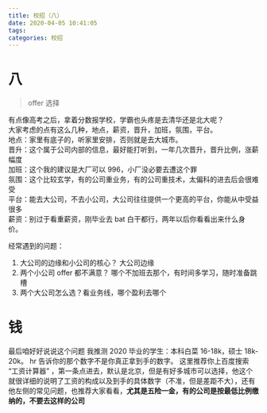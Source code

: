 ```yaml
---
title: 校招（八）
date: 2020-04-05 10:41:05
tags:
categories: 校招
---
```


# 八

> offer 选择

有点像高考之后，拿着分数报学校，学霸也头疼是去清华还是北大呢？  
大家考虑的点有这么几种，地点，薪资，晋升，加班，氛围，平台。  
地点：家里有底子的，听家里安排，否则就是去大城市。  
晋升：这个属于公司内部的信息，最好能打听到，一年几次晋升，晋升比例，涨薪幅度  
加班：这个我的建议是大厂可以 996，小厂没必要去遭这个罪  
氛围：这个比较玄学，有的公司重业务，有的公司重技术，太偏科的进去后会很难受  
平台：能去大公司，不去小公司，大公司往往提供一个更高的平台，你能从中受益很多  
薪资：别过于看重薪资，刚毕业去 bat 白干都行，两年以后你看看出来什么身价。

经常遇到的问题：

1. 大公司的边缘和小公司的核心？ 大公司边缘
2. 两个小公司 offer 都不满意？ 哪个不加班去那个，有时间多学习，随时准备跳槽
3. 两个大公司怎么选？看业务线，哪个盈利去哪个

# 钱

最后咱好好说说这个问题 我推测 2020 毕业的学生：本科白菜 16-18k，硕士 18k-20k。
hr 告诉你的那个数字不是你真正拿到手的数字。
这里推荐你上百度搜索 “工资计算器” ，第一条点进去，默认是北京，但是有好多城市可以选择，他这个就很详细的说明了工资的构成以及到手的具体数字（不准，但是差距不大），还有他左侧的常见问题，也推荐大家看看，**尤其是五险一金，有的公司是按最低比例缴纳的，不要去这样的公司**
